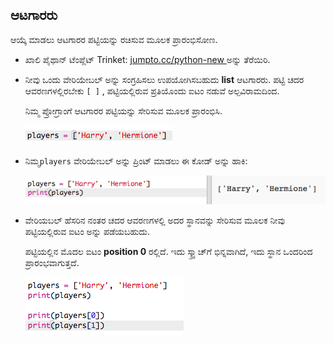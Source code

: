 ## ಆಟಗಾರರು

ಆಯ್ಕೆ ಮಾಡಲು ಆಟಗಾರರ ಪಟ್ಟಿಯನ್ನು ರಚಿಸುವ ಮೂಲಕ ಪ್ರಾರಂಭಿಸೋಣ.

+ ಖಾಲಿ ಪೈಥಾನ್ ಟೆಂಪ್ಲೆಟ್ Trinket: <a href="http://jumpto.cc/python-new" target="_blank">jumpto.cc/python-new </a>ಅನ್ನು ತೆರೆಯಿರಿ.

+ ನೀವು ಒಂದು ವೇರಿಯೇಬಲ್ ಅನ್ನು ಸಂಗ್ರಹಿಸಲು ಉಪಯೋಗಿಸಬಹುದು **list** ಆಟಗಾರರು. ಪಟ್ಟಿ ಚದರ ಆವರಣಗಳಲ್ಲಿರಬೇಕು `[ ]` , ಪಟ್ಟಿಯಲ್ಲಿರುವ ಪ್ರತಿಯೊಂದು ಐಟಂ ನಡುವೆ ಅಲ್ಪವಿರಾಮದಿಂದ.
    
    ನಿಮ್ಮ ಪ್ರೋಗ್ರಾಂಗೆ ಆಟಗಾರರ ಪಟ್ಟಿಯನ್ನು ಸೇರಿಸುವ ಮೂಲಕ ಪ್ರಾರಂಭಿಸಿ.
    
    ![screenshot](images/team-create-players.png)

+ ನಿಮ್ಮ`players` ವೇರಿಯೇಬಲ್ ಅನ್ನು ಪ್ರಿಂಟ್ ಮಾಡಲು ಈ ಕೋಡ್ ಅನ್ನು ಹಾಕಿ:
    
    ![screenshot](images/team-print-players.png)

+ ವೇರಿಯಬಲ್ ಹೆಸರಿನ ನಂತರ ಚದರ ಆವರಣಗಳಲ್ಲಿ ಅದರ ಸ್ಥಾನವನ್ನು ಸೇರಿಸುವ ಮೂಲಕ ನೀವು ಪಟ್ಟಿಯಲ್ಲಿರುವ ಐಟಂ ಅನ್ನು ಪಡೆಯಬಹುದು.
    
    ಪಟ್ಟಿಯಲ್ಲಿನ ಮೊದಲ ಐಟಂ **position 0** ರಲ್ಲಿದೆ. ಇದು ಸ್ಕ್ರ್ಯಾಚ್‌ಗೆ ಭಿನ್ನವಾಗಿದೆ, ಇದು ಸ್ಥಾನ ಒಂದರಿಂದ ಪ್ರಾರಂಭವಾಗುತ್ತದೆ.
    
    ![screenshot](images/team-print-players-index.png)
